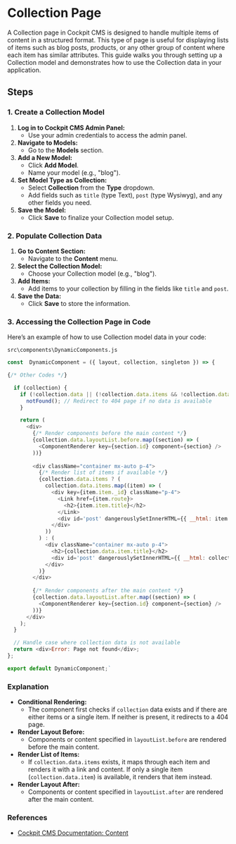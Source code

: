 
# Collection Page

A Collection page in Cockpit CMS is designed to handle multiple items of content in a structured format. This type of page is useful for displaying lists of items such as blog posts, products, or any other group of content where each item has similar attributes. This guide walks you through setting up a Collection model and demonstrates how to use the Collection data in your application.

## Steps

### 1. Create a Collection Model

1.  **Log in to Cockpit CMS Admin Panel:**
    -   Use your admin credentials to access the admin panel.
2.  **Navigate to Models:**
    -   Go to the **Models** section.
3.  **Add a New Model:**
    -   Click **Add Model**.
    -   Name your model (e.g., "blog").
4.  **Set Model Type as Collection:**
    -   Select **Collection** from the **Type** dropdown.
    -   Add fields such as `title` (type Text), `post` (type Wysiwyg), and any other fields you need.
5.  **Save the Model:**
    -   Click **Save** to finalize your Collection model setup.

### 2. Populate Collection Data

1.  **Go to Content Section:**
    -   Navigate to the **Content** menu.
2.  **Select the Collection Model:**
    -   Choose your Collection model (e.g., "blog").
3.  **Add Items:**
    -   Add items to your collection by filling in the fields like `title` and `post`.
4.  **Save the Data:**
    -   Click **Save** to store the information.

### 3. Accessing the Collection Page in Code

Here’s an example of how to use Collection model data in your code:

`src\components\DynamicComponents.js`

```js title="Example of using Colection"
const  DynamicComponent = ({ layout, collection, singleton }) => {

{/* Other Codes */}

  if (collection) {
    if (!collection.data || (!collection.data.items && !collection.data.item)) {
      notFound(); // Redirect to 404 page if no data is available
    }

    return (
      <div>
        {/* Render components before the main content */}
        {collection.data.layoutList.before.map((section) => (
          <ComponentRenderer key={section.id} component={section} />
        ))}
        
        <div className="container mx-auto p-4">
          {/* Render list of items if available */}
          {collection.data.items ? (
            collection.data.items.map((item) => (
              <div key={item.item._id} className="p-4">
                <Link href={item.route}>
                  <h2>{item.item.title}</h2>
                </Link>
                <div id='post' dangerouslySetInnerHTML={{ __html: item.item.post }} />
              </div>
            ))
          ) : (
            <div className="container mx-auto p-4">
              <h2>{collection.data.item.title}</h2>
              <div id='post' dangerouslySetInnerHTML={{ __html: collection.data.item.post }} />
            </div>
          )}
        </div>
        
        {/* Render components after the main content */}
        {collection.data.layoutList.after.map((section) => (
          <ComponentRenderer key={section.id} component={section} />
        ))}
      </div>
    );
  }

  // Handle case where collection data is not available
  return <div>Error: Page not found</div>;
};

export default DynamicComponent;` 
```
### Explanation

-   **Conditional Rendering:**
    -   The component first checks if `collection` data exists and if there are either items or a single item. If neither is present, it redirects to a 404 page.
-   **Render Layout Before:**
    -   Components or content specified in `layoutList.before` are rendered before the main content.
-   **Render List of Items:**
    -   If `collection.data.items` exists, it maps through each item and renders it with a link and content. If only a single item (`collection.data.item`) is available, it renders that item instead.
-   **Render Layout After:**
    -   Components or content specified in `layoutList.after` are rendered after the main content.

### References

-   [Cockpit CMS Documentation: Content](https://getcockpit.com/documentation/core/concepts/content)